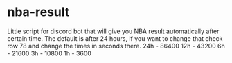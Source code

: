 # nba-result

Little script for discord bot that will give you NBA result automatically after certain time. The default is after 24 hours, if you want to change that check row 78 and change the times in seconds there.
24h - 86400
12h - 43200
6h - 21600
3h - 10800
1h - 3600
